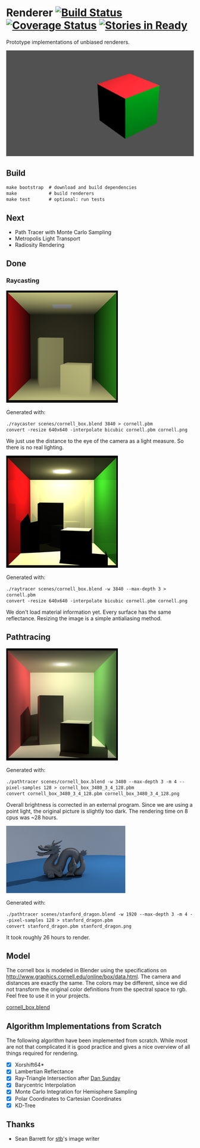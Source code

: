 
# Renderer [![Build Status](https://travis-ci.org/blacklab/renderer.svg?branch=master)](https://travis-ci.org/blacklab/renderer) [![Coverage Status](https://coveralls.io/repos/github/blacklab/renderer/badge.svg?branch=master)](https://coveralls.io/github/blacklab/renderer?branch=master) [![Stories in Ready](https://badge.waffle.io/blacklab/renderer.png?label=ready&title=Ready)](https://waffle.io/blacklab/renderer)

Prototype implementations of unbiased renderers.

![Produced by our simple raytracer](scenes/colored_cube.png)

## Build

```
make bootstrap  # download and build dependencies
make            # build renderers
make test       # optional: run tests
```

## Next

* Path Tracer with Monte Carlo Sampling
* Metropolis Light Transport
* Radiosity Rendering

## Done

### Raycasting

[![Cornell box rendered by our simple raycaster](scenes/cornell_raycast_small.png)](scenes/cornell_raycast.png)

Generated with:
```(bash)
./raycaster scenes/cornell_box.blend 3840 > cornell.pbm
convert -resize 640x640 -interpolate bicubic cornell.pbm cornell.png
```

We just use the distance to the eye of the camera as a light measure. So there
is no real lighting.


[![Cornell box rendered by our raytracer](scenes/cornell_raytrace_small.png)](scenes/cornell_raytrace.png)

Generated with:
```(bash)
./raytracer scenes/cornell_box.blend -w 3840 --max-depth 3 > cornell.pbm
convert -resize 640x640 -interpolate bicubic cornell.pbm cornell.png
```

We don't load material information yet. Every surface has the same reflectance.
Resizing the image is a simple antialiasing method.

## Pathtracing

[![Cornell box rendered by our pathtracer](scenes/cornell_box_pathtrace_300_4_128.png)](scenes/cornell_box_pathtrace_3480_4_128.png)

Generated with:
```(bash)
./pathtracer scenes/cornell_box.blend -w 3480 --max-depth 3 -m 4 --pixel-samples 128 > cornell_box_3480_3_4_128.pbm
convert cornell_box_3480_3_4_128.pbm cornell_box_3480_3_4_128.png
```

Overall brightness is corrected in an external program. Since we are using a point light, the original picture is slightly too dark. The rendering time on 8 cpus was ~28 hours.

[![Stanford dragon rendered by our pathtracer](scenes/stanford_dragon_small.png)](scenes/stanford_dragon.png)

Generated with:
```(bash)
./pathtracer scenes/stanford_dragon.blend -w 1920 --max-depth 3 -m 4 --pixel-samples 128 > stanford_dragon.pbm
convert stanford_dragon.pbm stanford_dragon.png
```

It took roughly 26 hours to render.

## Model

The cornell box is modeled in Blender using the specifications on
http://www.graphics.cornell.edu/online/box/data.html. The camera and distances
are exactly the same. The colors may be different, since we did not transform
the original color definitions from the spectral space to rgb. Feel free to use
it in your projects.

[cornell_box.blend](scenes/cornell_box.blend)

## Algorithm Implementations from Scratch

The following algorithm have been implemented from scratch. While most are not
that complicated it is good practice and gives a nice overview of all things
required for rendering.

- [x] Xorshift64*
- [x] Lambertian Reflectance
- [x] Ray-Triangle Intersection after [Dan Sunday](http://geomalgorithms.com/a06-_intersect-2.html)
- [x] Barycentric Interpolation
- [x] Monte Carlo Integration for Hemisphere Sampling
- [x] Polar Coordinates to Cartesian Coordinates
- [x] KD-Tree

## Thanks
* Sean Barrett for [stb](https://github.com/nothings/stb)'s image writer

